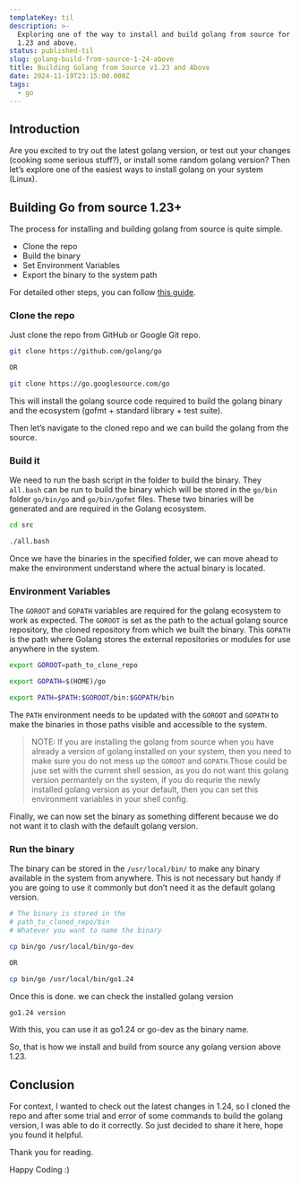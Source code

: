 ```yaml
---
templateKey: til
description: >-
  Exploring one of the way to install and build golang from source for version
  1.23 and above.
status: published-til
slug: golang-build-from-source-1-24-above
title: Building Golang from Source v1.23 and Above
date: 2024-11-19T23:15:00.000Z
tags:
  - go
---
```


## Introduction

Are you excited to try out the latest golang version, or test out your changes (cooking some serious stuff?), or install some random golang version? Then let’s explore one of the easiest ways to install golang on your system (Linux).

## Building Go from source 1.23+

The process for installing and building golang from source is quite simple.

* Clone the repo
* Build the binary
* Set Environment Variables
* Export the binary to the system path

For detailed other steps, you can follow [this guide](https://go.dev/doc/install/source).

### Clone the repo

Just clone the repo from GitHub or Google Git repo.

```bash
git clone https://github.com/golang/go

OR

git clone https://go.googlesource.com/go
```

This will install the golang source code required to build the golang binary and the ecosystem (gofmt + standard library + test suite).

Then let’s navigate to the cloned repo and we can build the golang from the source.

### Build it

We need to run the bash script in the folder to build the binary. They `all.bash` can be run to build the binary which will be stored in the `go/bin` folder `go/bin/go` and `go/bin/gofmt` files. These two binaries will be generated and are required in the Golang ecosystem.

```bash
cd src

./all.bash
```

Once we have the binaries in the specified folder, we can move ahead to make the environment understand where the actual binary is located.

### Environment Variables

The `GOROOT` and `GOPATH` variables are required for the golang ecosystem to work as expected. The `GOROOT` is set as the path to the actual golang source repository, the cloned repository from which we built the binary. This `GOPATH` is the path where Golang stores the external repositories or modules for use anywhere in the system.

```bash
export GOROOT=path_to_clone_repo

export GOPATH=$(HOME)/go

export PATH=$PATH:$GOROOT/bin:$GOPATH/bin
```

The `PATH` environment needs to be updated with the `GOROOT` and `GOPATH` to make the binaries in those paths visible and accessible to the system.

> NOTE: If you are installing the golang from source when you have already a version of golang installed on your system, then you need to make sure you do not mess up the `GOROOT` and `GOPATH`.Those could be juse set with the current shell session, as you do not want this golang version permantely on the system, if you do requrie the newly installed golang version as your default, then you can set this environment variables in your shell config.

Finally, we can now set the binary as something different because we do not want it to clash with the default golang version.

### Run the binary

The binary can be stored in the `/usr/local/bin/` to make any binary available in the system from anywhere. This is not necessary but handy if you are going to use it commonly but don’t need it as the default golang version.

```bash
# The binary is stored in the 
# path_to_cloned_repo/bin
# Whatever you want to name the binary

cp bin/go /usr/local/bin/go-dev

OR

cp bin/go /usr/local/bin/go1.24
```

Once this is done. we can check the installed golang version

```bash
go1.24 version
```

With this, you can use it as go1.24 or go-dev as the binary name.

So, that is how we install and build from source any golang version above 1.23.

## Conclusion

For context, I wanted to check out the latest changes in 1.24, so I cloned the repo and after some trial and error of some commands to build the golang version, I was able to do it correctly. So just decided to share it here, hope you found it helpful.

Thank you for reading.

Happy Coding :)
